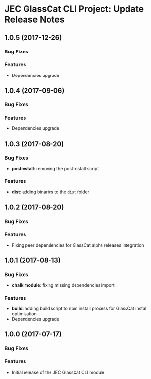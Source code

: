 # JEC GlassCat CLI Project: Update Release Notes

<a name="jec-glasscat-cli-1.0.5"></a>
## **1.0.5** (2017-12-26)

### Bug Fixes

### Features

- Dependencies upgrade

<a name="jec-glasscat-cli-1.0.4"></a>
## **1.0.4** (2017-09-06)

### Bug Fixes

### Features

- Dependencies upgrade

<a name="jec-glasscat-cli-1.0.3"></a>
## **1.0.3** (2017-08-20)

### Bug Fixes

- **postinstall**: removing the post install script

### Features

- **dist**: adding binaries to the `dist` folder

<a name="jec-glasscat-cli-1.0.2"></a>
## **1.0.2** (2017-08-20)

### Bug Fixes

### Features

- Fixing peer dependencies for GlassCat alpha releases integration

<a name="jec-glasscat-cli-1.0.1"></a>
## **1.0.1** (2017-08-13)

### Bug Fixes

- **chalk module**: fixing missing dependencies import

### Features

- **build**: adding build script to npm install process for GlassCat instal optimisation
- Dependencies upgrade

<a name="jec-glasscat-cli-1.0.0"></a>
## **1.0.0** (2017-07-17)

### Bug Fixes

### Features

- Initial release of the JEC GlassCat CLI module